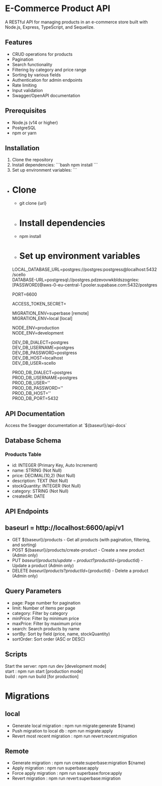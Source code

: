 # E-Commerce Product API

A RESTful API for managing products in an e-commerce store built with Node.js, Express, TypeScript, and Sequelize.

## Features

- CRUD operations for products
- Pagination
- Search functionality
- Filtering by category and price range
- Sorting by various fields
- Authentication for admin endpoints
- Rate limiting
- Input validation
- Swagger/OpenAPI documentation

## Prerequisites

- Node.js (v14 or higher)
- PostgreSQL
- npm or yarn

## Installation

1. Clone the repository
2. Install dependencies:
   \`\`\`bash
   npm install
   \`\`\`
3. Set up environment variables:
   \`\`\`

- # Clone

  - git clone {url}

  - # Install dependencies
  - npm install

  - # Set up environment variables

  LOCAL_DATABASE_URL=postgres://postgres:postgress@localhost:5432/scello  
   DATABASE-URL=postgresql://postgres.pdzevovwkbldszognlex:[PASSWORD]@aws-0-eu-central-1.pooler.supabase.com:5432/postgres

  PORT=6600

  ACCESS_TOKEN_SECRET=

  MIGRATION_ENV=superbase [remote]  
   MIGRATION_ENV=local [local]

  NODE_ENV=production  
   NODE_ENV=development

  DEV_DB_DIALECT=postgres  
   DEV_DB_USERNAME=postgres  
   DEV_DB_PASSWORD=postgress  
   DEV_DB_HOST=localhost  
   DEV_DB_USER=scello

  PROD_DB_DIALECT=postgres  
   PROD_DB_USERNAME=postgres  
   PROD_DB_USER=''  
   PROD_DB_PASSWORD=''  
   PROD_DB_HOST=''  
   PROD_DB_PORT=5432

## API Documentation

Access the Swagger documentation at \`${baseurl}/api-docs\`

## Database Schema

### Products Table

- id: INTEGER (Primary Key, Auto Increment)
- name: STRING (Not Null)
- price: DECIMAL(10,2) (Not Null)
- description: TEXT (Not Null)
- stockQuantity: INTEGER (Not Null)
- category: STRING (Not Null)
- createdAt: DATE

## API Endpoints

## baseurl = http://localhost:6600/api/v1

- GET ${baseurl}/products - Get all products (with pagination, filtering, and sorting)
- POST ${baseurl}/products/create-product - Create a new product (Admin only)
- PUT ${baseurl}/products/update-product?productId=${productId} - Update a product (Admin only)
- DELETE ${baseurl}/products?productId=${productId} - Delete a product (Admin only)

## Query Parameters

- page: Page number for pagination
- limit: Number of items per page
- category: Filter by category
- minPrice: Filter by minimum price
- maxPrice: Filter by maximum price
- search: Search products by name
- sortBy: Sort by field (price, name, stockQuantity)
- sortOrder: Sort order (ASC or DESC)

## Scripts

Start the server: npm run dev [development mode]  
start : npm run start [production mode]  
build : npm run build [for production]

# Migrations

## local

- Generate local migration : npm run migrate:generate ${name}
- Push migration to local db : npm run migrate:apply
- Revert most recent migration : npm run revert:recent:migration

## Remote

- Generate migration : npm run create:superbase:migration ${name}
- Apply migration : npm run superbase:apply
- Force apply migration : npm run superbase:force:apply
- Revert migration : npm run revert:superbase:migration
